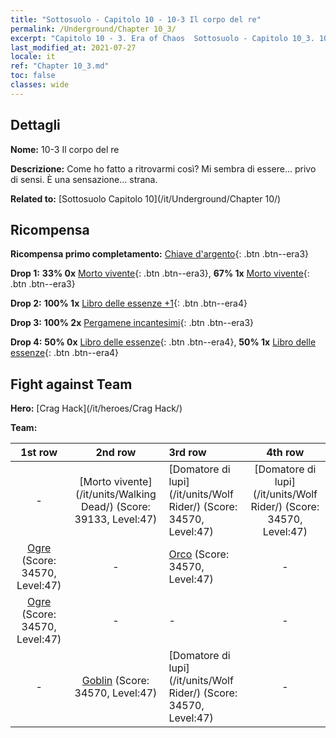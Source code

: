 ```yaml
---
title: "Sottosuolo - Capitolo 10 - 10-3 Il corpo del re"
permalink: /Underground/Chapter 10_3/
excerpt: "Capitolo 10 - 3. Era of Chaos  Sottosuolo - Capitolo 10_3. 10-3 Il corpo del re"
last_modified_at: 2021-07-27
locale: it
ref: "Chapter 10_3.md"
toc: false
classes: wide
---
```


## Dettagli

 **Nome:** 10-3 Il corpo del re

 **Descrizione:** Come ho fatto a ritrovarmi così? Mi sembra di essere... privo di sensi. È una sensazione... strana.

 **Related to:** [Sottosuolo Capitolo 10](/it/Underground/Chapter 10/)

## Ricompensa

 **Ricompensa primo completamento:** [Chiave d'argento](/ItemsIT/con_693/){: .btn .btn--era3}

 **Drop 1:** **33% 0x** [Morto vivente](/ItemsIT/unt_209/){: .btn .btn--era3}, **67% 1x** [Morto vivente](/ItemsIT/unt_209/){: .btn .btn--era3}

 **Drop 2:** **100% 1x** [Libro delle essenze +1](/ItemsIT/mat_46/){: .btn .btn--era4}

 **Drop 3:** **100% 2x** [Pergamene incantesimi](/ItemsIT/con_694/){: .btn .btn--era3}

 **Drop 4:** **50% 0x** [Libro delle essenze](/ItemsIT/mat_39/){: .btn .btn--era4}, **50% 1x** [Libro delle essenze](/ItemsIT/mat_39/){: .btn .btn--era4}


## Fight against Team
 **Hero:** [Crag Hack](/it/heroes/Crag Hack/)

 **Team:**


  | 1st row | 2nd row | 3rd row | 4th row |
  |:----:|:----:|:----|:----:|
  | - | [Morto vivente](/it/units/Walking Dead/) (Score: 39133, Level:47)  | [Domatore di lupi](/it/units/Wolf Rider/) (Score: 34570, Level:47)  | [Domatore di lupi](/it/units/Wolf Rider/) (Score: 34570, Level:47)  |
  | [Ogre](/it/units/Ogre/) (Score: 34570, Level:47)  | - | [Orco](/it/units/Orc/) (Score: 34570, Level:47)  | - |
  | [Ogre](/it/units/Ogre/) (Score: 34570, Level:47)  | - | - | - |
  | - | [Goblin](/it/units/Goblin/) (Score: 34570, Level:47)  | [Domatore di lupi](/it/units/Wolf Rider/) (Score: 34570, Level:47)  | - |


